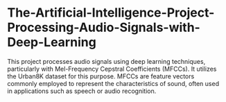 # The-Artificial-Intelligence-Project-Processing-Audio-Signals-with-Deep-Learning
This project processes audio signals using deep learning techniques, particularly with Mel-Frequency Cepstral Coefficients (MFCCs). It utilizes the Urban8K dataset for this purpose. MFCCs are feature vectors commonly employed to represent the characteristics of sound, often used in applications such as speech or audio recognition.

